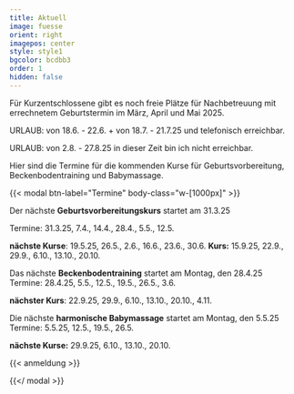 ```yaml
---
title: Aktuell
image: fuesse
orient: right
imagepos: center
style: style1
bgcolor: bcdbb3
order: 1
hidden: false
---
```

Für Kurzentschlossene gibt es noch freie Plätze für Nachbetreuung mit errechnetem Geburtstermin im März, April und Mai 2025. 

URLAUB:  von 18.6. - 22.6. + von 18.7. - 21.7.25 und telefonisch erreichbar.

URLAUB:  von 2.8. - 27.8.25 in dieser Zeit bin ich nicht erreichbar.

Hier sind die Termine für die kommenden Kurse für Geburtsvorbereitung, Beckenbodentraining und Babymassage.

{{< modal btn-label="Termine" body-class="w-\[1000px]" >}}

Der nächste **Geburtsvorbereitungskurs** startet am 31.3.25

Termine: 
31.3.25, 7.4., 14.4., 28.4., 5.5., 12.5. 

**nächste Kurse**: 19.5.25, 26.5., 2.6., 16.6., 23.6., 30.6.  **Kurs:** 15.9.25, 22.9., 29.9., 6.10., 13.10., 20.10. 

Das nächste **Beckenbodentraining** startet am Montag, den 28.4.25
Termine:  28.4.25, 5.5., 12.5., 19.5., 26.5., 3.6.

**nächster Kurs**: 22.9.25, 29.9., 6.10., 13.10., 20.10., 4.11.

Die nächste **harmonische Babymassage** startet am Montag, den 5.5.25\
Termine: 5.5.25, 12.5., 19.5., 26.5.

**nächste Kurse:** 29.9.25, 6.10., 13.10., 20.10. 

{{< anmeldung >}}

{{</ modal >}}
